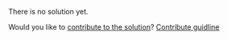 
There is no solution yet.

Would you like to [contribute to the solution](https://github.com/BFEdev/BFE.dev-solutions/blob/main/quiz/Plus-Plus_en.md)? [Contribute guidline](https://github.com/BFEdev/BFE.dev-solutions#how-to-contribute)
